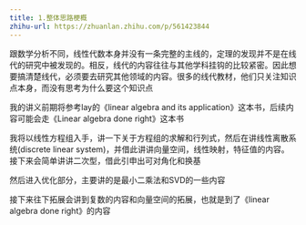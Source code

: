 ```yaml
---
title: 1.整体思路梗概
zhihu-url: https://zhuanlan.zhihu.com/p/561423844
---
```

跟数学分析不同，线性代数本身并没有一条完整的主线的，定理的发现并不是在线代的研究中被发现的。相反，线代的内容往往与其他学科挂钩的比较紧密。因此想要搞清楚线代，必须要去研究其他领域的内容。很多的线代教材，他们只关注知识点本身，而没有思考为什么要这个知识点

我的讲义前期将参考lay的《linear algebra and its application》这本书，后续内容可能会走《Linear algebra done right》这本书

我将以线性方程组入手，讲一下关于方程组的求解和行列式，然后在讲线性离散系统(discrete linear system)，并借此讲讲向量空间，线性映射，特征值的内容。接下来会简单讲讲二次型，借此引申出可对角化和换基

然后进入优化部分，主要讲的是最小二乘法和SVD的一些内容

接下来往下拓展会讲到复数的内容和向量空间的拓展，也就是到了《linear algebra done right》的内容

